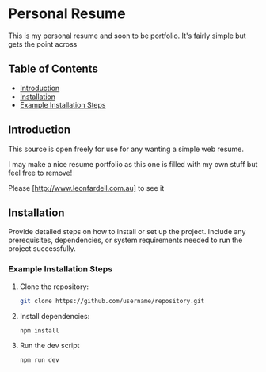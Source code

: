 # Personal Resume

This is my personal resume and soon to be portfolio. It's fairly simple but gets the point across


## Table of Contents
- [Introduction](#introduction)
- [Installation](#installation)
- [Example Installation Steps](#example-installation-steps)

## Introduction

This source is open freely for use for any wanting a simple web resume. 

I may make a nice resume portfolio as this one is filled with my own stuff but feel free to remove!

Please [http://www.leonfardell.com.au] to see it

## Installation

Provide detailed steps on how to install or set up the project. Include any prerequisites, dependencies, or system requirements needed to run the project successfully.

### Example Installation Steps

1. Clone the repository:
    ```bash
    git clone https://github.com/username/repository.git
    ```

2. Install dependencies:
    ```bash
    npm install
    ```

3. Run the dev script
    ```bash 
    npm run dev
    ```
